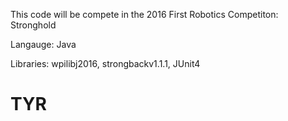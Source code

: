 This code will be compete in the 2016 First Robotics Competiton: Stronghold

Langauge: Java

Libraries: wpilibj2016, strongbackv1.1.1, JUnit4

# TYR
